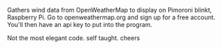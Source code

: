 Gathers wind data from OpenWeatherMap to display on 
Pimoroni blinkt, Raspberry Pi.
Go to openweathermap.org and sign up for a free account.
You'll then have an api key to put into the program.

Not the most elegant code. self taught.
cheers
